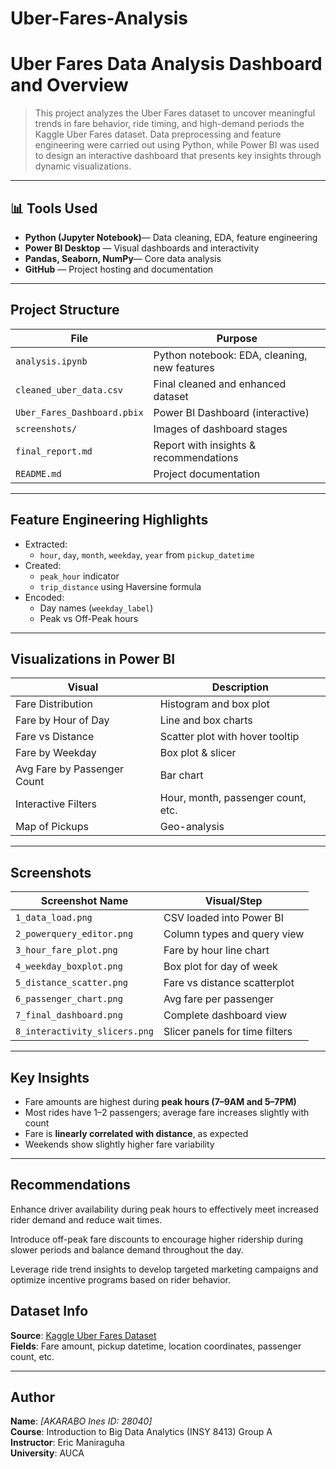 # Uber-Fares-Analysis

# Uber Fares Data Analysis Dashboard and Overview

>This project analyzes the Uber Fares dataset to uncover meaningful trends in fare behavior, ride timing, and high-demand periods the Kaggle Uber Fares dataset. Data preprocessing and feature engineering were carried out using Python, while Power BI was used to design an interactive dashboard that presents key insights through dynamic visualizations.
 
---

## 📊 Tools Used

- **Python (Jupyter Notebook)**— Data cleaning, EDA, feature engineering
- **Power BI Desktop** — Visual dashboards and interactivity
- **Pandas, Seaborn, NumPy**— Core data analysis
- **GitHub** — Project hosting and documentation

---

## Project Structure

| File                        | Purpose                                       |
|-----------------------------|-----------------------------------------------|
| `analysis.ipynb`            | Python notebook: EDA, cleaning, new features  |
| `cleaned_uber_data.csv`     | Final cleaned and enhanced dataset            |
| `Uber_Fares_Dashboard.pbix` | Power BI Dashboard (interactive)              |
| `screenshots/`              | Images of dashboard stages                    |
| `final_report.md`           | Report with insights & recommendations        |
| `README.md`                 | Project documentation                         |

---

## Feature Engineering Highlights

- Extracted:
  - `hour`, `day`, `month`, `weekday`, `year` from `pickup_datetime`
- Created:
  - `peak_hour` indicator
  - `trip_distance` using Haversine formula
- Encoded:
  - Day names (`weekday_label`)
  - Peak vs Off-Peak hours

---

##  Visualizations in Power BI

| Visual                              | Description                            |
|-------------------------------------|----------------------------------------|
| Fare Distribution                   | Histogram and box plot                 |
| Fare by Hour of Day                 | Line and box charts                    |
| Fare vs Distance                    | Scatter plot with hover tooltip        |
| Fare by Weekday                     | Box plot & slicer                      |
| Avg Fare by Passenger Count         | Bar chart                              |
| Interactive Filters                 | Hour, month, passenger count, etc.     |
| Map of Pickups                      | Geo-analysis                           |

---

##  Screenshots

| Screenshot Name            | Visual/Step                        |
|----------------------------|------------------------------------|
| `1_data_load.png`          | CSV loaded into Power BI           |
| `2_powerquery_editor.png`  | Column types and query view        |
| `3_hour_fare_plot.png`     | Fare by hour line chart            |
| `4_weekday_boxplot.png`    | Box plot for day of week           |
| `5_distance_scatter.png`   | Fare vs distance scatterplot       |
| `6_passenger_chart.png`    | Avg fare per passenger             |
| `7_final_dashboard.png`    | Complete dashboard view            |
| `8_interactivity_slicers.png` | Slicer panels for time filters   |

---

##  Key Insights

- Fare amounts are highest during **peak hours (7–9AM and 5–7PM)**
- Most rides have 1–2 passengers; average fare increases slightly with count
- Fare is **linearly correlated with distance**, as expected
- Weekends show slightly higher fare variability

---
## Recommendations
Enhance driver availability during peak hours to effectively meet increased rider demand and reduce wait times.

Introduce off-peak fare discounts to encourage higher ridership during slower periods and balance demand throughout the day.

Leverage ride trend insights to develop targeted marketing campaigns and optimize incentive programs based on rider behavior.

## Dataset Info

**Source**: [Kaggle Uber Fares Dataset](https://www.kaggle.com/datasets/yasserh/uber-fares-dataset)  
**Fields**: Fare amount, pickup datetime, location coordinates, passenger count, etc.

---

## Author

**Name**: _[AKARABO Ines ID: 28040]_  
**Course**: Introduction to Big Data Analytics (INSY 8413)  Group A  
**Instructor**: Eric Maniraguha  
**University**: AUCA





